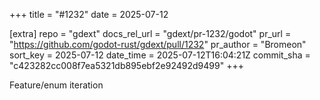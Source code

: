 +++
title = "#1232"
date = 2025-07-12

[extra]
repo = "gdext"
docs_rel_url = "gdext/pr-1232/godot"
pr_url = "https://github.com/godot-rust/gdext/pull/1232"
pr_author = "Bromeon"
sort_key = 2025-07-12
date_time = 2025-07-12T16:04:21Z
commit_sha = "c423282cc008f7ea5321db895ebf2e92492d9499"
+++

Feature/enum iteration
